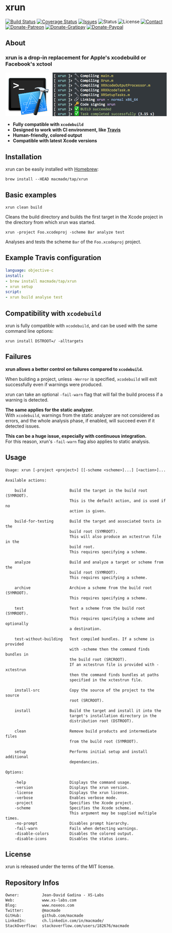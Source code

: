 xrun
====

[![Build Status](https://img.shields.io/travis/macmade/xrun.svg?branch=master&style=flat)](https://travis-ci.org/macmade/xrun)
[![Coverage Status](https://img.shields.io/coveralls/macmade/xrun.svg?branch=master&style=flat)](https://coveralls.io/r/macmade/xrun?branch=master)
[![Issues](http://img.shields.io/github/issues/macmade/xrun.svg?style=flat)](https://github.com/macmade/xrun/issues)
![Status](https://img.shields.io/badge/status-active-brightgreen.svg?style=flat)
![License](https://img.shields.io/badge/license-mit-brightgreen.svg?style=flat)
[![Contact](https://img.shields.io/badge/contact-@macmade-blue.svg?style=flat)](https://twitter.com/macmade)  
[![Donate-Patreon](https://img.shields.io/badge/donate-patreon-yellow.svg?style=flat)](https://patreon.com/macmade)
[![Donate-Gratipay](https://img.shields.io/badge/donate-gratipay-yellow.svg?style=flat)](https://www.gratipay.com/macmade)
[![Donate-Paypal](https://img.shields.io/badge/donate-paypal-yellow.svg?style=flat)](https://paypal.me/xslabs)

About
-----

### xrun is a drop-in replacement for Apple's xcodebuild or Facebook's xctool

![xrun](Assets/xrun.png "xrun")

 - **Fully compatible with `xcodebuild`**
 - **Designed to work with CI environment, like [Travis](http://travis-ci.org)**
 - **Human-friendly, colored output**
 - **Compatible with latest Xcode versions**

Installation
------------

xrun can be easily installed with [Homebrew](http://brew.sh):

    brew install --HEAD macmade/tap/xrun

Basic examples
--------------

    xrun clean build
    
Cleans the build directory and builds the first target in the Xcode project in the directory from which xrun was started.

    xrun -project Foo.xcodeproj -scheme Bar analyze test
    
Analyses and tests the scheme `Bar` of the `Foo.xcodeproj` project.

Example Travis configuration
----------------------------

```yml
language: objective-c
install:
- brew install macmade/tap/xrun
- xrun setup
script:
- xrun build analyse test 
```

Compatibility with `xcodebuild`
-------------------------------

xrun is fully compatible with `xcodebuild`, and can be used with the same command line options:

    xrun install DSTROOT=/ -alltargets

Failures
--------

**xrun allows a better control on failures compared to `xcodebuild`.**

When building a project, unless `-Werror` is specified, `xcodebuild` will exit successfully even if warnings were produced.

xrun can take an optional `-fail-warn` flag that will fail the build process if a warning is detected.

**The same applies for the static analyzer.**  
With `xcodebuild`, warnings from the static analyzer are not considered as errors, and the whole analysis phase, if enabled, will succeed even if it detected issues.

**This can be a huge issue, especially with continuous integration.**  
For this reason, xrun's `-fail-warn` flag also applies to static analysis.

Usage
-----

    Usage: xrun [-project <project>] [[-scheme <scheme>]...] [<action>]...
    
    Available actions:
    
        build                   Build the target in the build root (SYMROOT).
                                This is the default action, and is used if no
                                action is given.
        
        build-for-testing       Build the target and associated tests in the
                                build root (SYMROOT).
                                This will also produce an xctestrun file in the
                                build root.
                                This requires specifying a scheme.
        
        analyze                 Build and analyze a target or scheme from the
                                build root (SYMROOT).
                                This requires specifying a scheme.
        
        archive                 Archive a scheme from the build root (SYMROOT). 
                                This requires specifying a scheme.
        
        test                    Test a scheme from the build root (SYMROOT).
                                This requires specifying a scheme and optionally
                                a destination.
        
        test-without-building   Test compiled bundles. If a scheme is provided
                                with -scheme then the command finds bundles in
                                the build root (SRCROOT).
                                If an xctestrun file is provided with -xctestrun
                                then the command finds bundles at paths
                                specified in the xctestrun file.
        
        install-src             Copy the source of the project to the source
                                root (SRCROOT).
        
        install                 Build the target and install it into the
                                target's installation directory in the
                                distribution root (DSTROOT).
        
        clean                   Remove build products and intermediate files
                                from the build root (SYMROOT).
        
        setup                   Performs initial setup and install additional
                                dependancies.
    
    Options:
        
        -help                   Displays the command usage.
        -version                Displays the xrun version.
        -license                Displays the xrun license.
        -verbose                Enables verbose mode.
        -project                Specifies the Xcode project.
        -scheme                 Specifies the Xcode scheme.
                                This argument may be supplied multiple times.
        -no-prompt              Disables prompt hierarchy.
        -fail-warn              Fails when detecting warnings.
        -disable-colors         Disables the colored output.
        -disable-icons          Disables the status icons.

License
-------

xrun is released under the terms of the MIT license.

Repository Infos
----------------

    Owner:          Jean-David Gadina - XS-Labs
    Web:            www.xs-labs.com
    Blog:           www.noxeos.com
    Twitter:        @macmade
    GitHub:         github.com/macmade
    LinkedIn:       ch.linkedin.com/in/macmade/
    StackOverflow:  stackoverflow.com/users/182676/macmade
